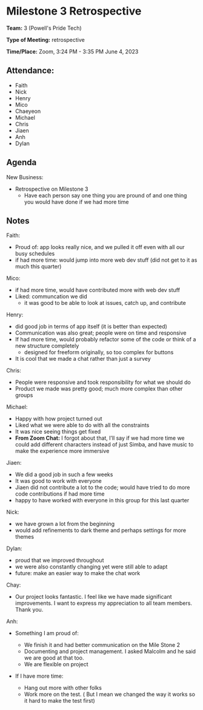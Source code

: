 # Milestone 3 Retrospective

**Team:** 3 (Powell's Pride Tech)

**Type of Meeting:** retrospective

**Time/Place:** Zoom, 3:24 PM - 3:35 PM June 4, 2023

## Attendance:

* Faith
* Nick
* Henry
* Mico
* Chaeyeon
* Michael
* Chris
* Jiaen
* Anh
* Dylan

## Agenda
  
New Business:
* Retrospective on Milestone 3
  * Have each person say one thing you are pround of and one thing you would have done if we had more time

## Notes

Faith:

* Proud of: app looks really nice, and we pulled it off even with all our busy schedules
* if had more time: would jump into more web dev stuff (did not get to it as much this quarter)

Mico:

* if had more time, would have contributed more with web dev stuff
* Liked: communcation we did
  * it was good to be able to look at issues, catch up, and contribute

Henry:

* did good job in terms of app itself (it is better than expected)
* Communication was also great; people were on time and responsive
* If had more time, would probably refactor some of the code or think of a new structure completely
  * designed for freeform originally, so too complex for buttons
* It is cool that we made a chat rather than just a survey

Chris:

* People were responsive and took responsibility for what we should do
* Product we made was pretty good; much more complex than other groups

Michael:

* Happy with how project turned out
* Liked what we were able to do with all the constraints
* It was nice seeing things get fixed
* **From Zoom Chat:** I forgot about that, I’ll say if we had more time we could add different characters instead of just Simba, and have music to make the experience more immersive

Jiaen:

* We did a good job in such a few weeks
* It was good to work with everyone
* Jiaen did not contribute a lot to the code; would have tried to do more code contributions if had more time
* happy to have worked with everyone in this group for this last quarter

Nick:

* we have grown a lot from the beginning
* would add refinements to dark theme and perhaps settings for more themes

Dylan:

* proud that we improved throughout
* we were also constantly changing yet were still able to adapt
* future: make an easier way to make the chat work

Chay:

* Our project looks fantastic. I feel like we have made significant improvements. I want to express my appreciation to all team members. Thank you.

Anh:

* Something I am proud of:
  * We finish it and had better communication on the Mile Stone 2
  * Documenting and project management. I asked Malcolm and he said we are good at that too.
  * We are flexible on project

* If I have more time:
  * Hang out more with other folks
  * Work more on the test. ( But I mean we changed the way it works so it hard to make the test first)
